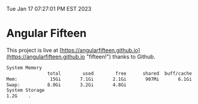 Tue Jan 17 07:27:01 PM EST 2023

# Angular Fifteen


This project is live at [https://angularfifteen.github.io](https://angularfifteen.github.io "fifteen!") thanks to Github.

```bash
System Memory
               total        used        free      shared  buff/cache   available
Mem:            15Gi       7.1Gi       2.1Gi       907Mi       6.1Gi       7.0Gi
Swap:          8.0Gi       3.2Gi       4.8Gi
System Storage
1.2G	.
